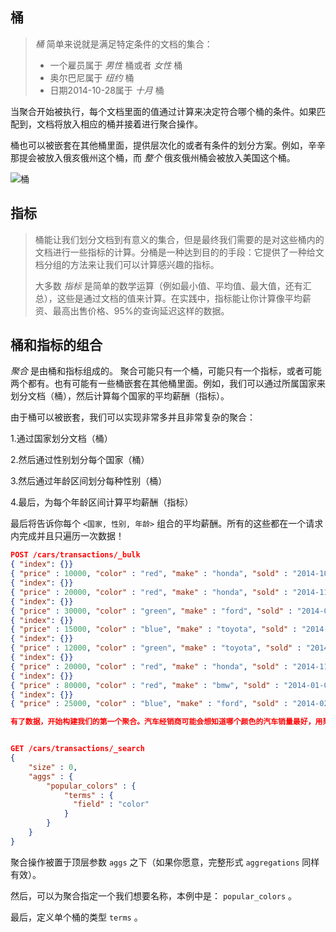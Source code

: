## 桶

> *桶* 简单来说就是满足特定条件的文档的集合：
>
> - 一个雇员属于 *男性* 桶或者 *女性* 桶
> - 奥尔巴尼属于 *纽约* 桶
> - 日期2014-10-28属于 *十月* 桶

当聚合开始被执行，每个文档里面的值通过计算来决定符合哪个桶的条件。如果匹配到，文档将放入相应的桶并接着进行聚合操作。

桶也可以被嵌套在其他桶里面，提供层次化的或者有条件的划分方案。例如，辛辛那提会被放入俄亥俄州这个桶，而 *整个* 俄亥俄州桶会被放入美国这个桶。

![桶](https://java-run-blog.oss-cn-zhangjiakou.aliyuncs.com/blog/Kkbjap.png)

## 指标

> 桶能让我们划分文档到有意义的集合，但是最终我们需要的是对这些桶内的文档进行一些指标的计算。分桶是一种达到目的的手段：它提供了一种给文档分组的方法来让我们可以计算感兴趣的指标。
>
> 大多数 *指标* 是简单的数学运算（例如最小值、平均值、最大值，还有汇总），这些是通过文档的值来计算。在实践中，指标能让你计算像平均薪资、最高出售价格、95%的查询延迟这样的数据。

##  桶和指标的组合

*聚合* 是由桶和指标组成的。 聚合可能只有一个桶，可能只有一个指标，或者可能两个都有。也有可能有一些桶嵌套在其他桶里面。例如，我们可以通过所属国家来划分文档（桶），然后计算每个国家的平均薪酬（指标）。

由于桶可以被嵌套，我们可以实现非常多并且非常复杂的聚合：

1.通过国家划分文档（桶）

2.然后通过性别划分每个国家（桶）

3.然后通过年龄区间划分每种性别（桶）

4.最后，为每个年龄区间计算平均薪酬（指标）

最后将告诉你每个 `<国家, 性别, 年龄>` 组合的平均薪酬。所有的这些都在一个请求内完成并且只遍历一次数据！

```json
POST /cars/transactions/_bulk
{ "index": {}}
{ "price" : 10000, "color" : "red", "make" : "honda", "sold" : "2014-10-28" }
{ "index": {}}
{ "price" : 20000, "color" : "red", "make" : "honda", "sold" : "2014-11-05" }
{ "index": {}}
{ "price" : 30000, "color" : "green", "make" : "ford", "sold" : "2014-05-18" }
{ "index": {}}
{ "price" : 15000, "color" : "blue", "make" : "toyota", "sold" : "2014-07-02" }
{ "index": {}}
{ "price" : 12000, "color" : "green", "make" : "toyota", "sold" : "2014-08-19" }
{ "index": {}}
{ "price" : 20000, "color" : "red", "make" : "honda", "sold" : "2014-11-05" }
{ "index": {}}
{ "price" : 80000, "color" : "red", "make" : "bmw", "sold" : "2014-01-01" }
{ "index": {}}
{ "price" : 25000, "color" : "blue", "make" : "ford", "sold" : "2014-02-12" }

```

```json
有了数据，开始构建我们的第一个聚合。汽车经销商可能会想知道哪个颜色的汽车销量最好，用聚合可以轻易得到结果，用 terms 桶操作：


GET /cars/transactions/_search
{
    "size" : 0,
    "aggs" : { 
        "popular_colors" : { 
            "terms" : { 
              "field" : "color"
            }
        }
    }
}
```

 聚合操作被置于顶层参数 `aggs` 之下（如果你愿意，完整形式 `aggregations` 同样有效）。

然后，可以为聚合指定一个我们想要名称，本例中是： `popular_colors` 。

最后，定义单个桶的类型 `terms` 。





